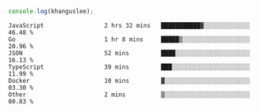 ```js
console.log(khanguslee);
```

<!--START_SECTION:waka-->

```text
JavaScript                 2 hrs 32 mins   ███████████▓░░░░░░░░░░░░░   46.48 %
Go                         1 hr 8 mins     █████▒░░░░░░░░░░░░░░░░░░░   20.96 %
JSON                       52 mins         ████░░░░░░░░░░░░░░░░░░░░░   16.13 %
TypeScript                 39 mins         ███░░░░░░░░░░░░░░░░░░░░░░   11.99 %
Docker                     10 mins         ▓░░░░░░░░░░░░░░░░░░░░░░░░   03.30 %
Other                      2 mins          ▒░░░░░░░░░░░░░░░░░░░░░░░░   00.83 %
```

<!--END_SECTION:waka-->

<!--
**khanguslee/khanguslee** is a ✨ _special_ ✨ repository because its `README.md` (this file) appears on your GitHub profile.

Here are some ideas to get you started:

- 🔭 I’m currently working on ...
- 🌱 I’m currently learning ...
- 👯 I’m looking to collaborate on ...
- 🤔 I’m looking for help with ...
- 💬 Ask me about ...
- 📫 How to reach me: ...
- 😄 Pronouns: ...
- ⚡ Fun fact: ...
-->
